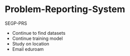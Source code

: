 # Problem-Reporting-System
SEGP-PRS

<ul>
  <li>Continue to find datasets</li>
  <li>Continue training model</li>
  <li>Study on location</li>
  <li>Email eduroam</li>
</ul>
